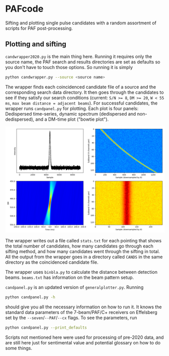 # PAFcode
Sifting and plotting single pulse candidates with a random assortment of scripts for PAF post-processing.

## Plotting and sifting

`candwrapper2020.py` is the main thing here. Running it requires only the source name, the PAF search and results directories are set as defaults so you don't have to touch those options. So running it is simply
```sh
python candwrapper.py --source <source name>
```
The wrapper finds each coincidenced candidate file of a source and the corresponding search data directory. It then goes through the candidates to see if they satisfy our search conditions (current: `S/N >= 8`, `DM >= 20`, `W < 55 ms`, `max beam distance = adjacent beams`). For successful candidates, the wrapper runs `candpanel.py` for plotting. Each plot is four panels: Dedispersed time-series, dynamic spectrum (dedispersed and non-dedispersed), and a DM-time plot ("bowtie plot"). 

![](img/xample.png) 

The wrapper writes out a file called `stats.txt` for each pointing that shows the total number of candidates, how many candidates go through each sifting method, and how many candidates went through the sifting in total. All the output from the wrapper goes in a directory called `CANDS` in the same directory as the coincidenced candidate file.

The wrapper uses `binbla.py` to calculate the distance between detection beams. `beams.txt` has information on the beam pattern setup.

`candpanel.py` is an updated version of `generalplotter.py`. Running
```sh
python candpanel.py -h
```
should give you all the necessary information on how to run it. It knows the standard data parameters of the 7-beam/PAF/C+ receivers on Effelsberg set by the `--seven`/`--PAF`/`--cx` flags. To see the parameters, run
```sh
python candpanel.py --print_defaults
```

Scripts not mentioned here were used for processing of pre-2020 data, and are still here just for sentimental value and potential glossary on how to do some things.
